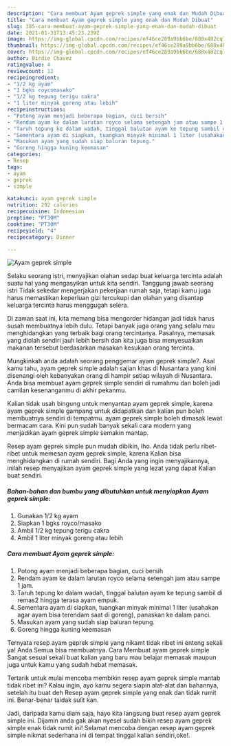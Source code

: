 ```yaml
---
description: "Cara membuat Ayam geprek simple yang enak dan Mudah Dibuat"
title: "Cara membuat Ayam geprek simple yang enak dan Mudah Dibuat"
slug: 385-cara-membuat-ayam-geprek-simple-yang-enak-dan-mudah-dibuat
date: 2021-01-31T13:45:23.239Z
image: https://img-global.cpcdn.com/recipes/ef46ce289a9bb6be/680x482cq70/ayam-geprek-simple-foto-resep-utama.jpg
thumbnail: https://img-global.cpcdn.com/recipes/ef46ce289a9bb6be/680x482cq70/ayam-geprek-simple-foto-resep-utama.jpg
cover: https://img-global.cpcdn.com/recipes/ef46ce289a9bb6be/680x482cq70/ayam-geprek-simple-foto-resep-utama.jpg
author: Birdie Chavez
ratingvalue: 4
reviewcount: 12
recipeingredient:
- "1/2 kg ayam"
- "1 bgks roycomasako"
- "1/2 kg tepung terigu cakra"
- "1 liter minyak goreng atau lebih"
recipeinstructions:
- "Potong ayam menjadi beberapa bagian, cuci bersih"
- "Rendam ayam ke dalam larutan royco selama setengah jam atau sampe 1 jam."
- "Taruh tepung ke dalam wadah, tinggal balutan ayam ke tepung sambil di remas2 hingga terasa ayam empuk."
- "Sementara ayam di siapkan, tuangkan minyak minimal 1 liter (usahakan agar ayam bisa terendam saat di goreng), panaskan ke dalam panci."
- "Masukan ayam yang sudah siap baluran tepung."
- "Goreng hingga kuning keemasan"
categories:
- Resep
tags:
- ayam
- geprek
- simple

katakunci: ayam geprek simple 
nutrition: 292 calories
recipecuisine: Indonesian
preptime: "PT30M"
cooktime: "PT30M"
recipeyield: "4"
recipecategory: Dinner

---
```



![Ayam geprek simple](https://img-global.cpcdn.com/recipes/ef46ce289a9bb6be/680x482cq70/ayam-geprek-simple-foto-resep-utama.jpg)

Selaku seorang istri, menyajikan olahan sedap buat keluarga tercinta adalah suatu hal yang mengasyikan untuk kita sendiri. Tanggung jawab seorang istri Tidak sekedar mengerjakan pekerjaan rumah saja, tetapi kamu juga harus memastikan keperluan gizi tercukupi dan olahan yang disantap keluarga tercinta harus menggugah selera.

Di zaman  saat ini, kita memang bisa mengorder hidangan jadi tidak harus susah membuatnya lebih dulu. Tetapi banyak juga orang yang selalu mau menghidangkan yang terbaik bagi orang tercintanya. Pasalnya, memasak yang diolah sendiri jauh lebih bersih dan kita juga bisa menyesuaikan makanan tersebut berdasarkan masakan kesukaan orang tercinta. 



Mungkinkah anda adalah seorang penggemar ayam geprek simple?. Asal kamu tahu, ayam geprek simple adalah sajian khas di Nusantara yang kini disenangi oleh kebanyakan orang di hampir setiap wilayah di Nusantara. Anda bisa membuat ayam geprek simple sendiri di rumahmu dan boleh jadi camilan kesenanganmu di akhir pekanmu.

Kalian tidak usah bingung untuk menyantap ayam geprek simple, karena ayam geprek simple gampang untuk didapatkan dan kalian pun boleh membuatnya sendiri di tempatmu. ayam geprek simple boleh dimasak lewat bermacam cara. Kini pun sudah banyak sekali cara modern yang menjadikan ayam geprek simple semakin mantap.

Resep ayam geprek simple pun mudah dibikin, lho. Anda tidak perlu ribet-ribet untuk memesan ayam geprek simple, karena Kalian bisa menghidangkan di rumah sendiri. Bagi Anda yang ingin menyajikannya, inilah resep menyajikan ayam geprek simple yang lezat yang dapat Kalian buat sendiri.

<!--inarticleads1-->

##### Bahan-bahan dan bumbu yang dibutuhkan untuk menyiapkan Ayam geprek simple:

1. Gunakan 1/2 kg ayam
1. Siapkan 1 bgks royco/masako
1. Ambil 1/2 kg tepung terigu cakra
1. Ambil 1 liter minyak goreng atau lebih




<!--inarticleads2-->

##### Cara membuat Ayam geprek simple:

1. Potong ayam menjadi beberapa bagian, cuci bersih
1. Rendam ayam ke dalam larutan royco selama setengah jam atau sampe 1 jam.
1. Taruh tepung ke dalam wadah, tinggal balutan ayam ke tepung sambil di remas2 hingga terasa ayam empuk.
1. Sementara ayam di siapkan, tuangkan minyak minimal 1 liter (usahakan agar ayam bisa terendam saat di goreng), panaskan ke dalam panci.
1. Masukan ayam yang sudah siap baluran tepung.
1. Goreng hingga kuning keemasan




Ternyata resep ayam geprek simple yang nikamt tidak ribet ini enteng sekali ya! Anda Semua bisa membuatnya. Cara Membuat ayam geprek simple Sangat sesuai sekali buat kalian yang baru mau belajar memasak maupun juga untuk kamu yang sudah hebat memasak.

Tertarik untuk mulai mencoba membikin resep ayam geprek simple mantab tidak ribet ini? Kalau ingin, ayo kamu segera siapin alat-alat dan bahannya, setelah itu buat deh Resep ayam geprek simple yang enak dan tidak rumit ini. Benar-benar taidak sulit kan. 

Jadi, daripada kamu diam saja, hayo kita langsung buat resep ayam geprek simple ini. Dijamin anda gak akan nyesel sudah bikin resep ayam geprek simple enak tidak rumit ini! Selamat mencoba dengan resep ayam geprek simple nikmat sederhana ini di tempat tinggal kalian sendiri,oke!.

